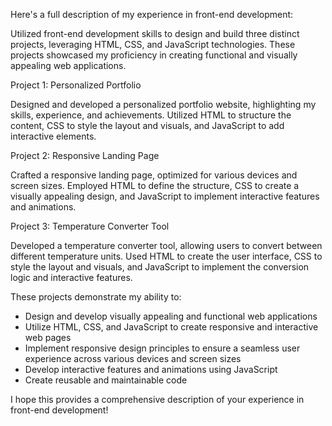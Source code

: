 Here's a full description of my experience in front-end development:

Utilized front-end development skills to design and build three distinct projects, leveraging HTML, CSS, and JavaScript technologies. These projects showcased my proficiency in creating functional and visually appealing web applications.

Project 1: Personalized Portfolio

Designed and developed a personalized portfolio website, highlighting my skills, experience, and achievements. Utilized HTML to structure the content, CSS to style the layout and visuals, and JavaScript to add interactive elements.

Project 2: Responsive Landing Page

Crafted a responsive landing page, optimized for various devices and screen sizes. Employed HTML to define the structure, CSS to create a visually appealing design, and JavaScript to implement interactive features and animations.

Project 3: Temperature Converter Tool

Developed a temperature converter tool, allowing users to convert between different temperature units. Used HTML to create the user interface, CSS to style the layout and visuals, and JavaScript to implement the conversion logic and interactive features.

These projects demonstrate my ability to:

- Design and develop visually appealing and functional web applications
- Utilize HTML, CSS, and JavaScript to create responsive and interactive web pages
- Implement responsive design principles to ensure a seamless user experience across various devices and screen sizes
- Develop interactive features and animations using JavaScript
- Create reusable and maintainable code

I hope this provides a comprehensive description of your experience in front-end development!
